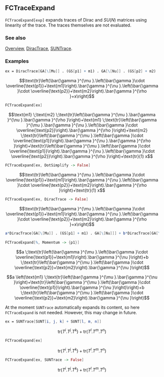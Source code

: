## FCTraceExpand

`FCTraceExpand[exp]` expands traces of Dirac and $SU(N)$ matrices using linearity of the trace. The traces themselves are not evaluated.

### See also

[Overview](Extra/FeynCalc.md), [DiracTrace](DiracTrace.md), [SUNTrace](SUNTrace.md).

### Examples

```mathematica
ex = DiracTrace[GA[\[Mu]] . (GS[p1] + m1) . GA[\[Nu]] . (GS[p2] + m2) . GA[\[Rho]] +x]
```

$$\text{tr}\left(\bar{\gamma }^{\mu }.\left(\bar{\gamma }\cdot \overline{\text{p1}}+\text{m1}\right).\bar{\gamma }^{\nu }.\left(\bar{\gamma }\cdot \overline{\text{p2}}+\text{m2}\right).\bar{\gamma }^{\rho }+x\right)$$

```mathematica
FCTraceExpand[ex]
```

$$\text{m1} \;\text{m2} \;\text{tr}\left(\bar{\gamma }^{\mu }.\bar{\gamma }^{\nu }.\bar{\gamma }^{\rho }\right)+\text{m1} \;\text{tr}\left(\bar{\gamma }^{\mu }.\bar{\gamma }^{\nu }.\left(\bar{\gamma }\cdot \overline{\text{p2}}\right).\bar{\gamma }^{\rho }\right)+\text{m2} \;\text{tr}\left(\bar{\gamma }^{\mu }.\left(\bar{\gamma }\cdot \overline{\text{p1}}\right).\bar{\gamma }^{\nu }.\bar{\gamma }^{\rho }\right)+\text{tr}\left(\bar{\gamma }^{\mu }.\left(\bar{\gamma }\cdot \overline{\text{p1}}\right).\bar{\gamma }^{\nu }.\left(\bar{\gamma }\cdot \overline{\text{p2}}\right).\bar{\gamma }^{\rho }\right)+\text{tr}(1) x$$

```mathematica
FCTraceExpand[ex, DotSimplify -> False]
```

$$\text{tr}\left(\bar{\gamma }^{\mu }.\left(\bar{\gamma }\cdot \overline{\text{p1}}+\text{m1}\right).\bar{\gamma }^{\nu }.\left(\bar{\gamma }\cdot \overline{\text{p2}}+\text{m2}\right).\bar{\gamma }^{\rho }\right)+\text{tr}(1) x$$

```mathematica
FCTraceExpand[ex, DiracTrace -> False]
```

$$\text{tr}\left(\bar{\gamma }^{\mu }.\left(\bar{\gamma }\cdot \overline{\text{p1}}+\text{m1}\right).\bar{\gamma }^{\nu }.\left(\bar{\gamma }\cdot \overline{\text{p2}}+\text{m2}\right).\bar{\gamma }^{\rho }+x\right)$$

```mathematica
a*DiracTrace[GA[\[Mu]] . (GS[p1] + m1) . GA[\[Nu]]] + b*DiracTrace[GA[\[Mu]] . (GS[p2] + m2) . GA[\[Nu]]] 
 
FCTraceExpand[%, Momentum -> {p1}]
```

$$a \;\text{tr}\left(\bar{\gamma }^{\mu }.\left(\bar{\gamma }\cdot \overline{\text{p1}}+\text{m1}\right).\bar{\gamma }^{\nu }\right)+b \;\text{tr}\left(\bar{\gamma }^{\mu }.\left(\bar{\gamma }\cdot \overline{\text{p2}}+\text{m2}\right).\bar{\gamma }^{\nu }\right)$$

$$a \left(\text{m1} \;\text{tr}\left(\bar{\gamma }^{\mu }.\bar{\gamma }^{\nu }\right)+\text{tr}\left(\bar{\gamma }^{\mu }.\left(\bar{\gamma }\cdot \overline{\text{p1}}\right).\bar{\gamma }^{\nu }\right)\right)+b \;\text{tr}\left(\bar{\gamma }^{\mu }.\left(\bar{\gamma }\cdot \overline{\text{p2}}+\text{m2}\right).\bar{\gamma }^{\nu }\right)$$

At the moment `SUNTrace` automatically expands its content, so here `FCTraceExpand` is not needed. However, this may change in future.

```mathematica
ex = SUNTrace[SUNT[i, j, k] + SUNT[l, m, n]]
```

$$\text{tr}(T^i.T^j.T^k)+\text{tr}(T^l.T^m.T^n)$$

```mathematica
FCTraceExpand[ex]
```

$$\text{tr}(T^i.T^j.T^k)+\text{tr}(T^l.T^m.T^n)$$

```mathematica
FCTraceExpand[ex, SUNTrace -> False]
```

$$\text{tr}(T^i.T^j.T^k)+\text{tr}(T^l.T^m.T^n)$$